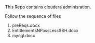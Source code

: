This Repo contains cloudera adminisration.


Follow the sequence of files
1. preReqs.docx
2. EntitlementsNPassLessSSH.docx
3. mysql.docx